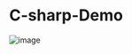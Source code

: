 # C-sharp-Demo
![image](https://user-images.githubusercontent.com/50185967/167421954-2ca8e9df-931d-4543-8ac9-de6df6ed816a.png)
